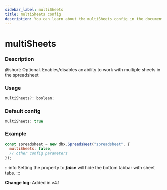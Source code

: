 ```yaml
---
sidebar_label: multiSheets
title: multiSheets config
description: You can learn about the multiSheets config in the documentation of the DHTMLX JavaScript Spreadsheet library. Browse developer guides and API reference, try out code examples and live demos, and download a free 30-day evaluation version of DHTMLX Spreadsheet.
---
```


# multiSheets

### Description

@short: Optional. Enables/disables an ability to work with multiple sheets in the spreadsheet

### Usage

~~~jsx
multiSheets?: boolean;
~~~

### Default config

~~~jsx
multiSheets: true
~~~

### Example

~~~jsx {2}
const spreadsheet = new dhx.Spreadsheet("spreadsheet", {
  multiSheets: false,
  // other config parameters
});
~~~

:::info
Setting the property to ***false*** will hide the bottom tabbar with sheet tabs.
:::

**Change log:** Added in v4.1
